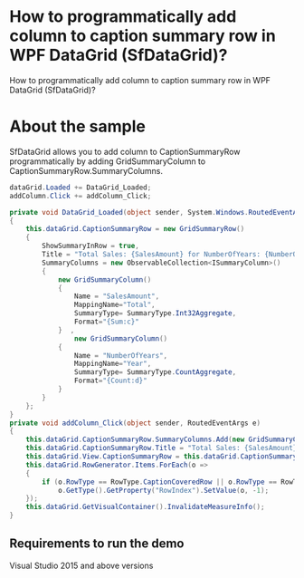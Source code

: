 # How to programmatically add column to caption summary row in WPF DataGrid (SfDataGrid)?

How to programmatically add column to caption summary row in WPF DataGrid (SfDataGrid)?
# About the sample

SfDataGrid allows you to add column to CaptionSummaryRow programmatically by adding GridSummaryColumn to CaptionSummaryRow.SummaryColumns.

```c#
dataGrid.Loaded += DataGrid_Loaded;
addColumn.Click += addColumn_Click;

private void DataGrid_Loaded(object sender, System.Windows.RoutedEventArgs e)
{
    this.dataGrid.CaptionSummaryRow = new GridSummaryRow()
    {
        ShowSummaryInRow = true,
        Title = "Total Sales: {SalesAmount} for NumberOfYears: {NumberOfYears}",
        SummaryColumns = new ObservableCollection<ISummaryColumn>()
        {
            new GridSummaryColumn()
            {
                Name = "SalesAmount",
                MappingName="Total",
                SummaryType= SummaryType.Int32Aggregate,
                Format="{Sum:c}"
            }  ,
                new GridSummaryColumn()
            {
                Name = "NumberOfYears",
                MappingName="Year",
                SummaryType= SummaryType.CountAggregate,
                Format="{Count:d}"
            }
        }
    };
}
private void addColumn_Click(object sender, RoutedEventArgs e)
{
    this.dataGrid.CaptionSummaryRow.SummaryColumns.Add(new GridSummaryColumn() { Name = "Q1Sales", MappingName = "QS1", SummaryType = SummaryType.Int32Aggregate, Format = "{Sum:d}" });
    this.dataGrid.CaptionSummaryRow.Title = "Total Sales: {SalesAmount} for NumberOfYears: {NumberOfYears} and Quaterly Sales is {Q1Sales}";
    this.dataGrid.View.CaptionSummaryRow = this.dataGrid.CaptionSummaryRow;
    this.dataGrid.RowGenerator.Items.ForEach(o =>
    {
        if (o.RowType == RowType.CaptionCoveredRow || o.RowType == RowType.CaptionRow)
            o.GetType().GetProperty("RowIndex").SetValue(o, -1);
    });
    this.dataGrid.GetVisualContainer().InvalidateMeasureInfo();
}
```
## Requirements to run the demo
 Visual Studio 2015 and above versions

